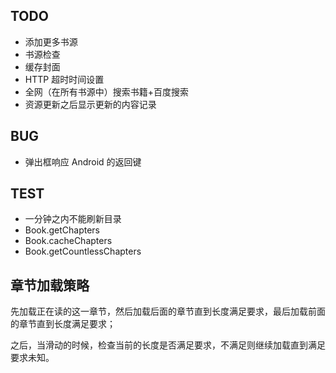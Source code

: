 ## TODO

* 添加更多书源
* 书源检查
* 缓存封面
* HTTP 超时时间设置
* 全网（在所有书源中）搜索书籍+百度搜索
* 资源更新之后显示更新的内容记录



## BUG

* 弹出框响应 Android 的返回键

## TEST

* 一分钟之内不能刷新目录
* Book.getChapters
* Book.cacheChapters
* Book.getCountlessChapters

## 章节加载策略

先加载正在读的这一章节，然后加载后面的章节直到长度满足要求，最后加载前面的章节直到长度满足要求；

之后，当滑动的时候，检查当前的长度是否满足要求，不满足则继续加载直到满足要求未知。
